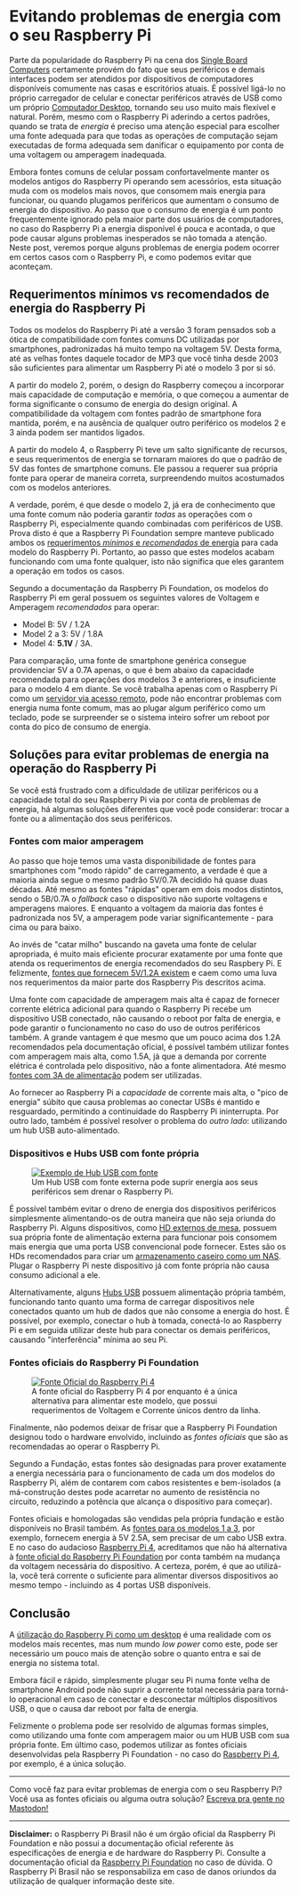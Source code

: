 # Evitando problemas de energia com o seu Raspberry Pi

Parte da popularidade do Raspberry Pi na cena dos [Single Board Computers](/blog/bem_vindo_ao_raspberrypi_brasil/) certamente provém do fato que seus periféricos e demais interfaces podem ser atendidos por dispositivos de computadores disponíveis comumente nas casas e escritórios atuais. É possível ligá-lo no próprio carregador de celular e conectar periféricos através de USB como um próprio [Computador Desktop](/blog/raspberry_pi_como_desktop/), tornando seu uso muito mais flexível e natural. Porém, mesmo com o Raspberry Pi aderindo a certos padrões, quando se trata de *energia* é preciso uma atenção especial para escolher uma fonte adequada para que todas as operações de computação sejam executadas de forma adequada sem danificar o equipamento por conta de uma voltagem ou amperagem inadequada. 

Embora fontes comuns de celular possam confortavelmente manter os modelos antigos do Raspberry Pi operando sem acessórios, esta situação muda com os modelos mais novos, que consomem mais energia para funcionar, ou quando plugamos periféricos que aumentam o consumo de energia do dispositivo. Ao passo que o consumo de energia é um ponto frequentemente ignorado pela maior parte dos usuários de computadores, no caso do Raspberry Pi a energia disponível é pouca e acontada, o que pode causar alguns problemas inesperados se não tomada a atenção. Neste post, veremos porque alguns problemas de energia podem ocorrer em certos casos com o Raspberry Pi, e como podemos evitar que aconteçam.

## Requerimentos mínimos vs recomendados de energia do Raspberry Pi

Todos os modelos do Raspberry Pi até a versão 3 foram pensados sob a ótica de compatibilidade com fontes comuns DC utilizadas por smartphones, padronizadas há muito tempo na voltagem 5V. Desta forma, até as velhas fontes daquele tocador de MP3 que você tinha desde 2003 são suficientes para alimentar um Raspberry Pi até o modelo 3 por si só. 

A partir do modelo 2, porém, o design do Raspberry começou a incorporar mais capacidade de computação e memória, o que começou a aumentar de forma significante o consumo de energia do design original. A compatibilidade da voltagem com fontes padrão de smartphone fora mantida, porém, e na ausência de qualquer outro periférico os modelos 2 e 3 ainda podem ser mantidos ligados.

A partir do modelo 4, o Raspberry Pi teve um salto significante de recursos, e seus requerimentos de energia se tornaram maiores do que o padrão de 5V das fontes de smartphone comuns. Ele passou a requerer sua própria fonte para operar de maneira correta, surpreendendo muitos acostumados com os modelos anteriores. 

A verdade, porém, é que desde o modelo 2, já era de conhecimento que uma fonte comum não poderia garantir *todas* as operações com o Raspberry Pi, especialmente quando combinadas com periféricos de USB. Prova disto é que a Raspberry Pi Foundation sempre manteve publicado ambos os [requerimentos *mínimos* e *recomendados* de energia](https://www.raspberrypi.org/documentation/faqs/#pi-power-specs) para cada modelo do Raspberry Pi. Portanto, ao passo que estes modelos acabam funcionando com uma fonte qualquer, isto não significa que eles garantem a operação em todos os casos.

Segundo a documentação da Raspberry Pi Foundation, os modelos do Raspberry Pi em geral possuem os seguintes valores de Voltagem e Amperagem *recomendados* para operar:

 - Model B: 5V / 1.2A
 - Model 2 a 3: 5V / 1.8A
 - Model 4: **5.1V** / 3A.

Para comparação, uma fonte de smartphone genérica consegue providenciar 5V a 0.7A apenas, o que é bem abaixo da capacidade recomendada para operações dos modelos 3 e anteriores, e insuficiente para o modelo 4 em diante. Se você trabalha apenas com o Raspberry Pi como um [servidor via acesso remoto](/blog/acesso_remoto_seguro_raspberrypi_ssh/), pode não encontrar problemas com energia numa fonte comum, mas ao plugar algum periférico como um teclado, pode se surpreender se o sistema inteiro sofrer um reboot por conta do pico de consumo de energia.

## Soluções para evitar problemas de energia na operação do Raspberry Pi

Se você está frustrado com a dificuldade de utilizar periféricos ou a capacidade total do seu Raspberry Pi via por conta de problemas de energia, há algumas soluções diferentes que você pode considerar: trocar a fonte ou a alimentação dos seus periféricos.

### Fontes com maior amperagem

Ao passo que hoje temos uma vasta disponibilidade de fontes para smartphones com "modo rápido" de carregamento, a verdade é que a maioria ainda segue o mesmo padrão 5V/0.7A decidido há quase duas décadas. Até mesmo as fontes "rápidas" operam em dois modos distintos, sendo o 5B/0.7A o *fallback* caso o dispositivo não suporte voltagens e amperagens maiores. E enquanto a voltagem da maioria das fontes é padronizada nos 5V, a amperagem pode variar significantemente - para cima ou para baixo.

Ao invés de "catar milho" buscando na gaveta uma fonte de celular apropriada, é muito mais eficiente procurar exatamente por uma fonte que atenda os requerimentos de energia recomendados do seu Raspbery Pi. E felizmente, [fontes que fornecem 5V/1.2A existem](https://amzn.to/33KgrrB) e caem como uma luva nos requerimentos da maior parte dos Raspberry Pis descritos acima.

Uma fonte com capacidade de amperagem mais alta é capaz de fornecer corrente elétrica adicional para quando o Raspberry Pi recebe um dispositivo USB conectado, não causando o reboot por falta de energia, e pode garantir o funcionamento no caso do uso de outros periféricos também. A grande vantagem é que mesmo que um pouco acima dos 1.2A recomendados pela documentação oficial, é possível também utilizar fontes com amperagem mais alta, como 1.5A, já que a demanda por corrente elétrica é controlada pelo dispositivo, não a fonte alimentadora. Até mesmo [fontes com 3A de alimentação](https://amzn.to/3w79HA5) podem ser utilizadas.

Ao fornecer ao Raspberry Pi a *capacidade* de corrente mais alta, o "pico de energia" súbito que causa problemas ao conectar USBs é mantido e resguardado, permitindo a continuidade do Raspberry Pi ininterrupta. Por outro lado, também é possível resolver o problema do *outro lado*: utilizando um hub USB auto-alimentado.

### Dispositivos e Hubs USB com fonte própria

<figure>
    <a href="https://amzn.to/3fnKP0c">
    <img src="/static/images/powered_usb.jpg" alt="Exemplo de Hub USB com fonte" />
    </a>
    <figcaption>
        Um Hub USB com fonte externa pode suprir energia aos seus periféricos sem drenar o Raspberry Pi.
    </figcaption>
</figure>

É possível também evitar o dreno de energia dos dispositivos periféricos simplesmente alimentando-os de outra maneira que não seja oriunda do Raspberry Pi. Alguns dispositivos, como [HD externos de mesa](https://amzn.to/3tLCA3f), possuem sua própria fonte de alimentação externa para funcionar pois consomem mais energia que uma porta USB convencional pode fornecer. Estes são os HDs recomendados para criar um [armazenamento caseiro como um NAS](/blog/compartilhando_arquivos_nas_raspberrypi/). Plugar o Raspberry Pi neste dispositivo já com fonte própria não causa consumo adicional a ele.

Alternativamente, alguns [Hubs USB](https://amzn.to/3fnKP0c) possuem alimentação própria também, funcionando tanto quanto uma forma de carregar dispositivos nele conectados quanto um hub de dados que não consome a energia do host. É possível, por exemplo, conectar o hub à tomada, conectá-lo ao Raspberry Pi e em seguida utilizar deste hub para conectar os demais periféricos, causando "interferência" mínima ao seu Pi.

### Fontes oficiais do Raspberry Pi Foundation

<figure>
    <a href="https://amzn.to/3ojEJlI">
    <img src="/static/images/fonte_rpi4.jpg" alt="Fonte Oficial do Raspberry Pi 4" />
    </a>
    <figcaption>
        A fonte oficial do Raspberry Pi 4 por enquanto é a única alternativa para alimentar este modelo, que possui requerimentos de Voltagem e Corrente únicos dentro da linha.
    </figcaption>
</figure>

Finalmente, não podemos deixar de frisar que a Raspberry Pi Foundation designou todo o hardware envolvido, incluindo as *fontes oficiais* que são as recomendadas ao operar o Raspberry Pi.

Segundo a Fundação, estas fontes são designadas para prover exatamente a energia necessária para o funcionamento de cada um dos modelos do Raspberry Pi, além de contarem com cabos resistentes e bem-isolados (a má-construção destes pode acarretar no aumento de resistência no circuito, reduzindo a potência que alcança o dispositivo para começar).

Fontes oficiais e homologadas são vendidas pela própria fundação e estão disponíveis no Brasil também. As [fontes para os modelos 1 a 3](https://amzn.to/3tT4xWW), por exemplo, fornecem energia à 5V 2.5A, sem precisar de um cabo USB extra. E no caso do audacioso [Raspberry Pi 4](https://amzn.to/3eO35Rp), acreditamos que não há alternativa à [fonte oficial do Raspberry Pi Foundation](https://amzn.to/3wcFLml) por conta também na mudança da voltagem necessária do dispositivo. A certeza, porém, é que ao utilizá-la, você terá corrente o suficiente para alimentar diversos dispositivos ao mesmo tempo - incluindo as 4 portas USB disponíveis.

## Conclusão

A [útilização do Raspberry Pi como um desktop](/blog/raspberry_pi_como_desktop/) é uma realidade com os modelos mais recentes, mas num mundo *low power* como este, pode ser necessário um pouco mais de atenção sobre o quanto entra e sai de energia no sistema total.

Embora fácil e rápido, simplesmente plugar seu Pi numa fonte velha de smartphone Android pode não suprir a corrente total necessária para torná-lo operacional em caso de conectar e desconectar múltiplos dispositivos USB, o que o causa dar reboot por falta de energia. 

Felizmente o problema pode ser resolvido de algumas formas simples, como utilizando uma fonte com amperagem maior ou um HUB USB com sua própria fonte. Em último caso, podemos utilizar as fontes oficiais desenvolvidas pela Raspberry Pi Foundation - no caso do [Raspberry Pi 4](https://amzn.to/3eO35Rp), por exemplo, é a única solução.

---

Como você faz para evitar problemas de energia com o seu Raspberry Pi? Você usa as fontes oficiais ou alguma outra solução? [Escreva pra gente no Mastodon!](https://qoto.org/@raspibrasil)

---

**Disclaimer:** o Raspberry Pi Brasil não é um órgão oficial da Raspberry Pi Foundation e não possui a documentação oficial referente às especificações de energia e de hardware do Raspberry Pi. Consulte a documentação oficial da [Raspberry Pi Foundation](https://raspberrypi.org) no caso de dúvida. O Raspberry Pi Brasil não se responsabiliza em caso de danos oriundos da utilização de qualquer informação deste site.
